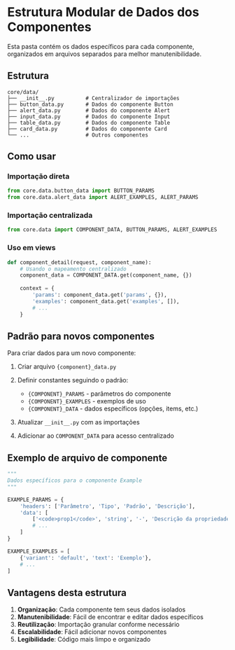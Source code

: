 # Estrutura Modular de Dados dos Componentes

Esta pasta contém os dados específicos para cada componente, organizados em arquivos separados para melhor manutenibilidade.

## Estrutura

```
core/data/
├── __init__.py          # Centralizador de importações
├── button_data.py       # Dados do componente Button
├── alert_data.py        # Dados do componente Alert
├── input_data.py        # Dados do componente Input
├── table_data.py        # Dados do componente Table
├── card_data.py         # Dados do componente Card
└── ...                  # Outros componentes
```

## Como usar

### Importação direta
```python
from core.data.button_data import BUTTON_PARAMS
from core.data.alert_data import ALERT_EXAMPLES, ALERT_PARAMS
```

### Importação centralizada
```python
from core.data import COMPONENT_DATA, BUTTON_PARAMS, ALERT_EXAMPLES
```

### Uso em views
```python
def component_detail(request, component_name):
    # Usando o mapeamento centralizado
    component_data = COMPONENT_DATA.get(component_name, {})
    
    context = {
        'params': component_data.get('params', {}),
        'examples': component_data.get('examples', []),
        # ...
    }
```

## Padrão para novos componentes

Para criar dados para um novo componente:

1. Criar arquivo `{component}_data.py`
2. Definir constantes seguindo o padrão:
   - `{COMPONENT}_PARAMS` - parâmetros do componente
   - `{COMPONENT}_EXAMPLES` - exemplos de uso
   - `{COMPONENT}_DATA` - dados específicos (opções, items, etc.)

3. Atualizar `__init__.py` com as importações
4. Adicionar ao `COMPONENT_DATA` para acesso centralizado

## Exemplo de arquivo de componente

```python
"""
Dados específicos para o componente Example
"""

EXAMPLE_PARAMS = {
    'headers': ['Parâmetro', 'Tipo', 'Padrão', 'Descrição'],
    'data': [
        ['<code>prop1</code>', 'string', '-', 'Descrição da propriedade'],
        # ...
    ]
}

EXAMPLE_EXAMPLES = [
    {'variant': 'default', 'text': 'Exemplo'},
    # ...
]
```

## Vantagens desta estrutura

1. **Organização**: Cada componente tem seus dados isolados
2. **Manutenibilidade**: Fácil de encontrar e editar dados específicos
3. **Reutilização**: Importação granular conforme necessário
4. **Escalabilidade**: Fácil adicionar novos componentes
5. **Legibilidade**: Código mais limpo e organizado 